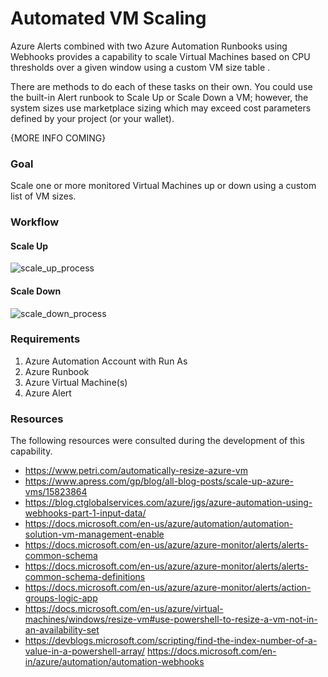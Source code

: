 # Automated VM Scaling
Azure Alerts combined with two Azure Automation Runbooks using Webhooks provides a capability to scale Virtual Machines based on CPU thresholds over a given window using a custom VM size table .

There are methods to do each of these tasks on their own. You could use the built-in Alert runbook to Scale Up or Scale Down a VM; however, the system sizes use marketplace sizing which may exceed cost parameters defined by your project (or your wallet).

{MORE INFO COMING}

### Goal

Scale one or more monitored Virtual Machines up or down using a custom list of VM sizes.

### Workflow

#### Scale Up

![scale_up_process](https://user-images.githubusercontent.com/34814295/130251189-070dbe2e-de94-48d2-bc70-68ea6d2c0264.png)

#### Scale Down

![scale_down_process](https://user-images.githubusercontent.com/34814295/130251240-2c15cabe-514d-4356-abd0-042bbf657fbd.png)

### Requirements

1. Azure Automation Account with Run As
2. Azure Runbook
3. Azure Virtual Machine(s)
4. Azure Alert

### Resources

The following resources were consulted during the development of this capability.

- https://www.petri.com/automatically-resize-azure-vm 
- https://www.apress.com/gp/blog/all-blog-posts/scale-up-azure-vms/15823864
- https://blog.ctglobalservices.com/azure/jgs/azure-automation-using-webhooks-part-1-input-data/
- https://docs.microsoft.com/en-us/azure/automation/automation-solution-vm-management-enable 
- https://docs.microsoft.com/en-us/azure/azure-monitor/alerts/alerts-common-schema
- https://docs.microsoft.com/en-us/azure/azure-monitor/alerts/alerts-common-schema-definitions 
- https://docs.microsoft.com/en-us/azure/azure-monitor/alerts/action-groups-logic-app 
- https://docs.microsoft.com/en-us/azure/virtual-machines/windows/resize-vm#use-powershell-to-resize-a-vm-not-in-an-availability-set
- https://devblogs.microsoft.com/scripting/find-the-index-number-of-a-value-in-a-powershell-array/
  https://docs.microsoft.com/en-in/azure/automation/automation-webhooks
